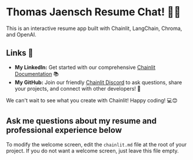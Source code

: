 # Thomas Jaensch Resume Chat! 🚀🤖

This is an interactive resume app built with Chainlit, LangChain, Chroma, and OpenAI.

## Links 🔗

- **My LinkedIn:** Get started with our comprehensive [Chainlit Documentation](https://docs.chainlit.io) 📚
- **My GitHub:** Join our friendly [Chainlit Discord](https://discord.gg/k73SQ3FyUh) to ask questions, share your projects, and connect with other developers! 💬

We can't wait to see what you create with Chainlit! Happy coding! 💻😊

## Ask me questions about my resume and professional experience below

To modify the welcome screen, edit the `chainlit.md` file at the root of your project. If you do not want a welcome screen, just leave this file empty.